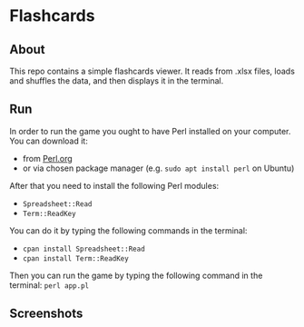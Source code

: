 # Flashcards
## About
This repo contains a simple flashcards viewer. It reads from .xlsx files, loads and shuffles the data, and then displays it in the terminal.

## Run
In order to run the game you ought to have Perl installed on your computer.  
You can download it:
- from [Perl.org](https://www.perl.org/get.html)
- or via chosen package manager (e.g. `sudo apt install perl` on Ubuntu)  

After that you need to install the following Perl modules:
- `Spreadsheet::Read`
- `Term::ReadKey`

You can do it by typing the following commands in the terminal:
- `cpan install Spreadsheet::Read`
- `cpan install Term::ReadKey`

Then you can run the game by typing the following command in the terminal: `perl app.pl`

## Screenshots




